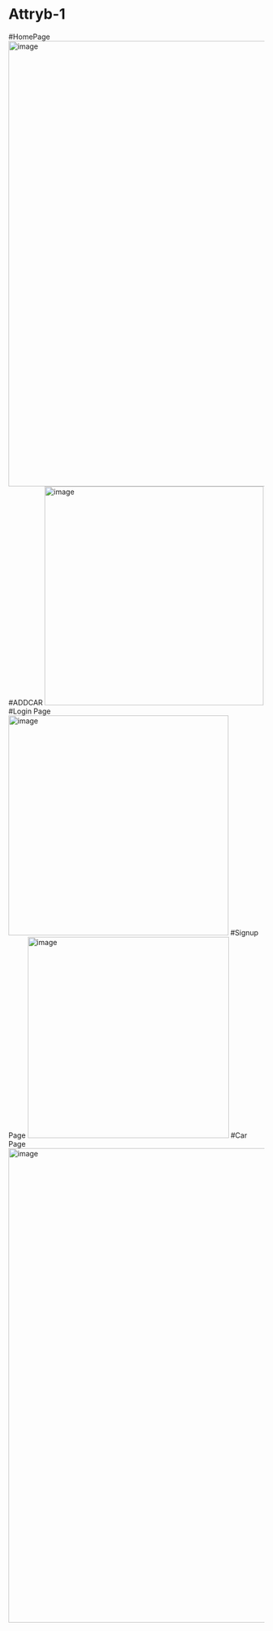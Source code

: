 # Attryb-1
#HomePage
<img width="877" alt="image" src="https://github.com/kamranoo7/Attryb-1/assets/105920121/97e7e4a0-7fe0-4553-abe2-193c86012176">
#ADDCAR
<img width="431" alt="image" src="https://github.com/kamranoo7/Attryb-1/assets/105920121/ef9794e3-1f61-4e4b-b139-0f070c04fb6d">
#Login Page
<img width="433" alt="image" src="https://github.com/kamranoo7/Attryb-1/assets/105920121/56d4c6ee-d6bc-4e7f-a025-e0189946c1b9">
#Signup Page
<img width="396" alt="image" src="https://github.com/kamranoo7/Attryb-1/assets/105920121/e8e07c49-5b25-4d19-b018-99330e903dcf">
#Car Page
<img width="934" alt="image" src="https://github.com/kamranoo7/Attryb-1/assets/105920121/ecc811fe-f41e-44e6-90ec-dcb671297e63">
